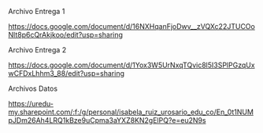 Archivo Entrega 1 

https://docs.google.com/document/d/16NXHqanFjoDwv__zVQXc22JTUCOoNlt8p6cQrAkjkoo/edit?usp=sharing

Archivo Entrega 2 

https://docs.google.com/document/d/1Yox3W5UrNxqTQvic8l5I3SPlPGzqUxwCFDxLhhm3_88/edit?usp=sharing

Archivos Datos 

https://uredu-my.sharepoint.com/:f:/g/personal/isabela_ruiz_urosario_edu_co/En_0t1NUMpJDm26Ah4LRQ1kBze9uCpma3aYXZ8KN2gElPQ?e=eu2N9s
